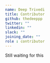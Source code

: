 ```yaml
---
name: Deep Trivedi
title: Contributor
github: thedeeppp
twitter: ""
linkedin: ""
slack: ""
joining_date: ""
role : contributor
---
```


Still waiting for this
